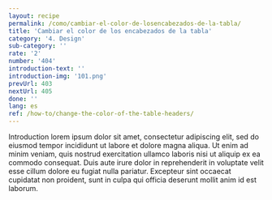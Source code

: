 ```yaml
---
layout: recipe
permalink: /como/cambiar-el-color-de-losencabezados-de-la-tabla/
title: 'Cambiar el color de los encabezados de la tabla'
category: '4. Design'
sub-category: ''
rate: '2'
number: '404'
introduction-text: ''
introduction-img: '101.png'
prevUrl: 403
nextUrl: 405
done: ''
lang: es
ref: /how-to/change-the-color-of-the-table-headers/
---
```


Introduction lorem ipsum dolor sit amet, consectetur adipiscing elit, sed do eiusmod tempor incididunt ut labore et dolore magna aliqua. Ut enim ad minim veniam, quis nostrud exercitation ullamco laboris nisi ut aliquip ex ea commodo consequat. Duis aute irure dolor in reprehenderit in voluptate velit esse cillum dolore eu fugiat nulla pariatur. Excepteur sint occaecat cupidatat non proident, sunt in culpa qui officia deserunt mollit anim id est laborum.

